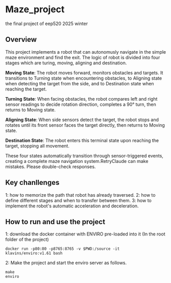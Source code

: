 # Maze_project

the final project of eep520 2025 winter

## Overview

This project implements a robot that can autonomusly navigate in the simple maze environment and find the exit. The logic of robot is divided into four stages which are turing, moving, aligning and destination.

**Moving State**: The robot moves forward, monitors obstacles and targets. It transitions to Turning state when encountering obstacles, to Aligning state when detecting the target from the side, and to Destination state when reaching the target.

**Turning State**: When facing obstacles, the robot compares left and right sensor readings to decide rotation direction, completes a 90° turn, then returns to Moving state.

**Aligning State**: When side sensors detect the target, the robot stops and rotates until its front sensor faces the target directly, then returns to Moving state.

**Destination State**: The robot enters this terminal state upon reaching the target, stopping all movement.

These four states automatically transition through sensor-triggered events, creating a complete maze navigation system.RetryClaude can make mistakes. Please double-check responses.

## Key chanllenges

1: how to memorize the path that robot has already traversed.
2: how to define different stages and when to transfer between them.
3: how to implement the robot's automatic acceleration and deceleration.

## How to run and use the project

1: download the docker container with ENVIRO pre-loaded into it (In the root folder of the project)

```
docker run -p80:80 -p8765:8765 -v $PWD:/source -it klavins/enviro:v1.61 bash
```

2: Make the project and start the enviro server as follows.

```
make
enviro
```
